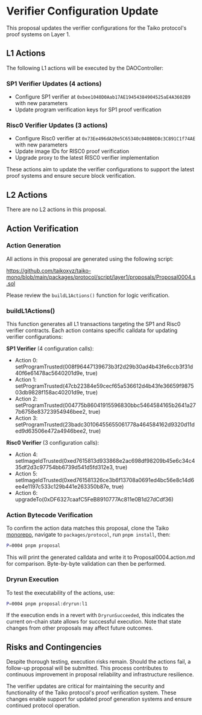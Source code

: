 # Verifier Configuration Update

This proposal updates the verifier configurations for the Taiko protocol's proof systems on Layer 1.

## L1 Actions

The following L1 actions will be executed by the DAOController:

### SP1 Verifier Updates (4 actions)

- Configure SP1 verifier at `0xbee1040D0Aab17AE19454384904525aE4A3602B9` with new parameters
- Update program verification keys for SP1 proof verification

### Risc0 Verifier Updates (3 actions)

- Configure Risc0 verifier at `0x73Ee496dA20e5C65340c040B0D8c3C891C1f74AE` with new parameters
- Update image IDs for RISC0 proof verification
- Upgrade proxy to the latest RISC0 verifier implementation

These actions aim to update the verifier configurations to support the latest proof systems and ensure secure block verification.

## L2 Actions

There are no L2 actions in this proposal.

## Action Verification

### Action Generation

All actions in this proposal are generated using the following script:

https://github.com/taikoxyz/taiko-mono/blob/main/packages/protocol/script/layer1/proposals/Proposal0004.s.sol

Please review the `buildL1Actions()` function for logic verification.

### buildL1Actions()

This function generates all L1 transactions targeting the SP1 and Risc0 verifier contracts. Each action contains specific calldata for updating verifier configurations:

**SP1 Verifier** (4 configuration calls):

- Action 0: setProgramTrusted(008f96447139673b3f2d29b30ad4b43fe6ccb3f31d40f6e61478ac5640201d9e, true)
- Action 1: setProgramTrusted(47cb22384e59cecf65a536612d4b43fe36659f987503db9828f158ac40201d9e, true)
- Action 2: setProgramTrusted(004775b86041915596830bbc5464584165b2641a277b6758e83723954946bee2, true)
- Action 3: setProgramTrusted(23badc30106455655061778a464584162d9320d11ded9d63506e472a4946bee2, true)

**Risc0 Verifier** (3 configuration calls):

- Action 4: setImageIdTrusted(0xed7615813d933868e2ac698df98209b45e6c34c435df2d3c97754bb6739d541d5fd312e3, true)
- Action 5: setImageIdTrusted(0xed761581326ce3b6f13708a0691ed4bc56e8c14d6ee4e1197c533c129b441e263350b87e, true)
- Action 6: upgradeTo(0xDF6327caafC5FeB8910777Ac811e0B1d27dCdf36)

### Action Bytecode Verification

To confirm the action data matches this proposal, clone the Taiko [monorepo](https://github.com/taikoxyz/taiko-mono), navigate to `packages/protocol`, run `pnpm install`, then:

```bash
P=0004 pnpm proposal
```

This will print the generated calldata and write it to Proposal0004.action.md for comparison. Byte-by-byte validation can then be performed.

### Dryrun Execution

To test the executability of the actions, use:

```bash
P=0004 pnpm proposal:dryrun:l1
```

If the execution ends in a revert with `DryrunSucceeded`, this indicates the current on-chain state allows for successful execution. Note that state changes from other proposals may affect future outcomes.

## Risks and Contingencies

Despite thorough testing, execution risks remain. Should the actions fail, a follow-up proposal will be submitted. This process contributes to continuous improvement in proposal reliability and infrastructure resilience.

The verifier updates are critical for maintaining the security and functionality of the Taiko protocol's proof verification system. These changes enable support for updated proof generation systems and ensure continued protocol operation.
